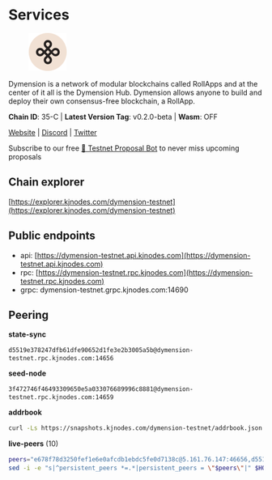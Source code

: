 # Services

<figure><img src="https://raw.githubusercontent.com/kj89/cosmos-images/main/logos/dymension.png" alt=""><figcaption></figcaption></figure>

Dymension is a network of modular blockchains called RollApps  and at the center of it all is the Dymension Hub. Dymension  allows anyone to build and deploy their own consensus-free blockchain, a RollApp.

**Chain ID**: 35-C | **Latest Version Tag**: v0.2.0-beta | **Wasm**: OFF

[Website](https://dymension.xyz/) | [Discord](https://discord.gg/dymension) | [Twitter](https://twitter.com/dymensionXYZ)



Subscribe to our free [🤖 Testnet Proposal Bot](https://t.me/kjnodes_testnet_proposal_bot) to never miss upcoming proposals


## Chain explorer
[https://explorer.kjnodes.com/dymension-testnet](https://explorer.kjnodes.com/dymension-testnet)

## Public endpoints

* api: [https://dymension-testnet.api.kjnodes.com](https://dymension-testnet.api.kjnodes.com)
* rpc: [https://dymension-testnet.rpc.kjnodes.com](https://dymension-testnet.rpc.kjnodes.com)
* grpc: dymension-testnet.grpc.kjnodes.com:14690

## Peering

**state-sync**

```text
d5519e378247dfb61dfe90652d1fe3e2b3005a5b@dymension-testnet.rpc.kjnodes.com:14656
```

**seed-node**

```text
3f472746f46493309650e5a033076689996c8881@dymension-testnet.rpc.kjnodes.com:14659
```

**addrbook**
```bash
curl -Ls https://snapshots.kjnodes.com/dymension-testnet/addrbook.json > $HOME/.dymension/config/addrbook.json
```

**live-peers** (10)
```bash
peers="e678f78d3250fef1e6e0afcdb1ebdc5fe0d7138c@5.161.76.147:46656,d5519e378247dfb61dfe90652d1fe3e2b3005a5b@65.109.68.190:14656,eb524a9ed0e080ec4fa9a21df3f5f56e94e0e811@51.89.7.235:26652,e5226fa166386f9055908194a4942c06b7003ab5@65.108.192.123:42656,8d5eac1042bac34cddd25d7601789fc03cb3f3a9@168.119.213.113:46656,d2b841acdcabb622e9033fe685a395eef091f2fe@65.108.199.62:46656,55f233c7c4bea21a47d266921ca5fce657f3adf7@168.119.240.200:26656,5dbbb68e0c8a86bdc372cf1de0691f1cdc6a96ad@82.208.23.223:27656,f4be55edab4b5cb40464aa50def5d2cd39359e67@185.182.185.101:26656,5a0cee849e4a909b42c8b9b2df4a1e737ff2b715@194.233.90.134:26656"
sed -i -e "s|^persistent_peers *=.*|persistent_peers = \"$peers\"|" $HOME/.dymension/config/config.toml
```
